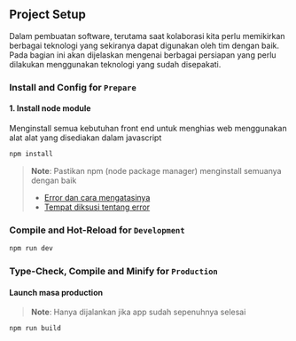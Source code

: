 ## Project Setup

Dalam pembuatan software, terutama saat kolaborasi kita perlu memikirkan berbagai teknologi yang sekiranya dapat digunakan oleh tim dengan baik. Pada bagian ini akan dijelaskan mengenai berbagai persiapan yang perlu dilakukan menggunakan teknologi yang sudah disepakati.

### Install and Config for `Prepare`

#### 1. Install node module

Menginstall semua kebutuhan front end untuk menghias web menggunakan alat alat yang disediakan dalam javascript

```sh
npm install
```

> **Note**: Pastikan npm (node package manager) menginstall semuanya dengan baik
>
> - [Error dan cara mengatasinya](../errors/npm_install.md)
> - [Tempat diksusi tentang error](https://vitejs.dev/config/)

### Compile and Hot-Reload for `Development`

```sh
npm run dev
```

### Type-Check, Compile and Minify for `Production`

#### Launch masa production

> **Note**: Hanya dijalankan jika app sudah sepenuhnya selesai

```sh
npm run build
```
